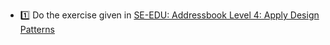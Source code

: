 * :one: Do the exercise given in [SE-EDU: Addressbook Level 4: Apply Design Patterns](https://github.com/se-edu/addressbook-level4/blob/master/docs/Learningoutcomes.md#apply-design-patterns-lo-designpatterns)
